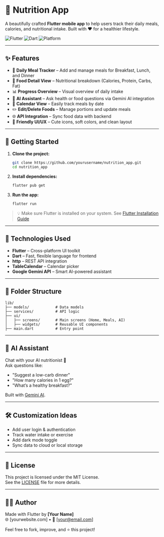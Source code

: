 # 🥗 Nutrition App

A beautifully crafted **Flutter mobile app** to help users track their daily meals, calories, and nutritional intake. Built with ❤️ for a healthier lifestyle.

![Flutter](https://img.shields.io/badge/Flutter-3.x-blue?logo=flutter)
![Dart](https://img.shields.io/badge/Dart-Stable-blue?logo=dart)
![Platform](https://img.shields.io/badge/Platform-Android%20%7C%20iOS-green)

---

## ✨ Features

- 📅 **Daily Meal Tracker** – Add and manage meals for Breakfast, Lunch, and Dinner  
- 🍎 **Food Detail View** – Nutritional breakdown (Calories, Protein, Carbs, Fat)  
- 📊 **Progress Overview** – Visual overview of daily intake  
- 🤖 **AI Assistant** – Ask health or food questions via Gemini AI integration  
- 📆 **Calendar View** – Easily track meals by date  
- ✏️ **Edit/Delete Foods** – Manage portions and update meals  
- 🌐 **API Integration** – Sync food data with backend  
- 🎨 **Friendly UI/UX** – Cute icons, soft colors, and clean layout  

---


## 🚀 Getting Started

1. **Clone the project:**
   ```bash
   git clone https://github.com/yourusername/nutrition_app.git
   cd nutrition_app
   ```

2. **Install dependencies:**
   ```bash
   flutter pub get
   ```

3. **Run the app:**
   ```bash
   flutter run
   ```

> 💡 Make sure Flutter is installed on your system. See [Flutter Installation Guide](https://docs.flutter.dev/get-started/install)

---

## 🔧 Technologies Used

- **Flutter** – Cross-platform UI toolkit  
- **Dart** – Fast, flexible language for frontend  
- **http** – REST API integration  
- **TableCalendar** – Calendar picker  
- **Google Gemini API** – Smart AI-powered assistant  

---

## 📁 Folder Structure

```
lib/
├── models/            # Data models
├── services/          # API logic
├── ui/
│   ├── screens/       # Main screens (Home, Meals, AI)
│   ├── widgets/       # Reusable UI components
├── main.dart          # Entry point
```

---

## 💬 AI Assistant

Chat with your AI nutritionist 🧠  
Ask questions like:
- "Suggest a low-carb dinner"
- "How many calories in 1 egg?"
- "What’s a healthy breakfast?"

Built with [Gemini AI](https://ai.google.dev/).

---

## 🛠️ Customization Ideas

- Add user login & authentication  
- Track water intake or exercise  
- Add dark mode toggle  
- Sync data to cloud or local storage  

---

## 📃 License

This project is licensed under the MIT License.  
See the [LICENSE](LICENSE) file for more details.

---

## 👨‍💻 Author

Made with Flutter by **[Your Name]**  
🌐 [yourwebsite.com] • 📧 [your@email.com]

Feel free to fork, improve, and ⭐ this project!
